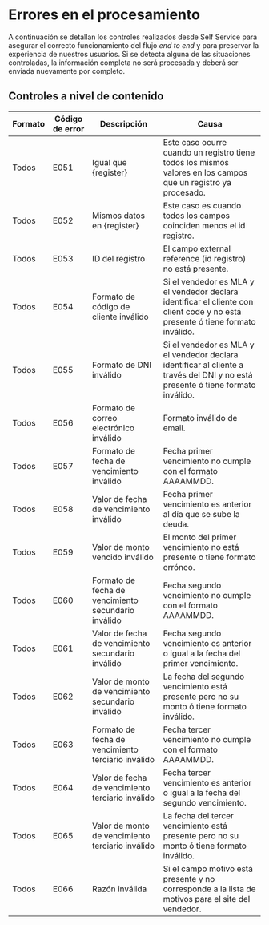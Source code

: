 # Errores en el procesamiento

A continuación se detallan los controles realizados desde Self Service para asegurar el correcto funcionamiento del flujo _end to end_ y para preservar la experiencia de nuestros usuarios. Si se detecta alguna de las situaciones controladas, la información completa no será procesada y deberá ser enviada nuevamente por completo.

## Controles a nivel de contenido

| Formato | Código de error | Descripción                                             | Causa                                                                                   |
|---------|-----------------|---------------------------------------------------------|-----------------------------------------------------------------------------------------|
| Todos   | E051            | Igual que {register}                                    | Este caso ocurre cuando un registro tiene todos los mismos valores en los campos que un registro ya procesado. |
| Todos   | E052            | Mismos datos en {register}                              | Este caso es cuando todos los campos coinciden menos el id registro.                     |
| Todos   | E053            | ID del registro                                         | El campo external reference (id registro) no está presente.                              |
| Todos   | E054            | Formato de código de cliente inválido                  | Si el vendedor es MLA y el vendedor declara identificar el cliente con client code y no está presente ó tiene formato inválido. |
| Todos   | E055            | Formato de DNI inválido                                 | Si el vendedor es MLA y el vendedor declara identificar al cliente a través del DNI y no está presente ó tiene formato inválido. |
| Todos   | E056            | Formato de correo electrónico inválido                  | Formato inválido de email.                                                              |
| Todos   | E057            | Formato de fecha de vencimiento inválido                | Fecha primer vencimiento no cumple con el formato AAAAMMDD.                              |
| Todos   | E058            | Valor de fecha de vencimiento inválido                  | Fecha primer vencimiento es anterior al día que se sube la deuda.                        |
| Todos   | E059            | Valor de monto vencido inválido                         | El monto del primer vencimiento no está presente o tiene formato erróneo.                |
| Todos   | E060            | Formato de fecha de vencimiento secundario inválido     | Fecha segundo vencimiento no cumple con el formato AAAAMMDD.                             |
| Todos   | E061            | Valor de fecha de vencimiento secundario inválido       | Fecha segundo vencimiento es anterior o igual a la fecha del primer vencimiento.          |
| Todos   | E062            | Valor de monto de vencimiento secundario inválido       | La fecha del segundo vencimiento está presente pero no su monto ó tiene formato inválido. |
| Todos   | E063            | Formato de fecha de vencimiento terciario inválido      | Fecha tercer vencimiento no cumple con el formato AAAAMMDD.                              |
| Todos   | E064            | Valor de fecha de vencimiento terciario inválido        | Fecha tercer vencimiento es anterior o igual a la fecha del segundo vencimiento.          |
| Todos   | E065            | Valor de monto de vencimiento terciario inválido        | La fecha del tercer vencimiento está presente pero no su monto ó tiene formato inválido. |
| Todos   | E066            | Razón inválida                                          | Si el campo motivo está presente y no corresponde a la lista de motivos para el site del vendedor. |